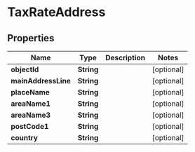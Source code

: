 
# TaxRateAddress

## Properties
Name | Type | Description | Notes
------------ | ------------- | ------------- | -------------
**objectId** | **String** |  |  [optional]
**mainAddressLine** | **String** |  |  [optional]
**placeName** | **String** |  |  [optional]
**areaName1** | **String** |  |  [optional]
**areaName3** | **String** |  |  [optional]
**postCode1** | **String** |  |  [optional]
**country** | **String** |  |  [optional]



